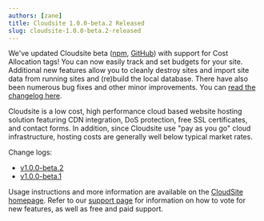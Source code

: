 ```yaml
---
authors: [zane]
title: Cloudsite 1.0.0-beta.2 Released
slug: cloudsite-1.0.0-beta.2-released
---
```

We've updated Cloudsite beta ([npm](https://www.npmjs.com/package/cloudsite), [GitHub](https://github.com/liquid-labs/cloudsite)) with support for Cost Allocation tags! You can now easily track and set budgets for your site. Additional new features allow you to cleanly destroy sites and import site data from running sites and (re)build the local database. There have also been numerous bug fixes and other minor improvements. You can [read the changelog here](https://github.com/liquid-labs/cloudsite/releases/tag/v1.0.0-beta.2).

<!-- truncate -->

Cloudsite is a low cost, high performance cloud based website hosting solution featuring CDN integration, DoS protection, free SSL certificates, and contact forms. In addition, since Cloudsite use "pay as you go" cloud infrastructure, hosting costs are generally well below typical market rates.

Change logs:
- [v1.0.0-beta.2](https://github.com/liquid-labs/cloudsite/releases/tag/v1.0.0-beta.2)
- [v1.0.0-beta.1](https://github.com/liquid-labs/cloudsite/releases/tag/v1.0.0-beta.1)

Usage instructions and more information are available on the [CloudSite homepage](https://cloudsitehosting.org). Refer to our [support page](/support) for information on how to vote for new features, as well as free and paid support.